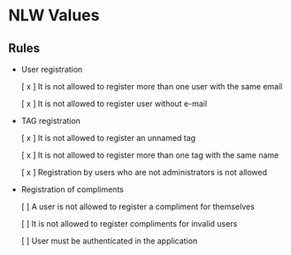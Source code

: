 # NLW Values

## Rules

- User registration

  [ x ] It is not allowed to register more than one user with the same email

  [ x ] It is not allowed to register user without e-mail

- TAG registration

  [ x ] It is not allowed to register an unnamed tag

  [ x ] It is not allowed to register more than one tag with the same name

  [ x ] Registration by users who are not administrators is not allowed

- Registration of compliments

  [ ] A user is not allowed to register a compliment for themselves

  [ ] It is not allowed to register compliments for invalid users

  [ ] User must be authenticated in the application
